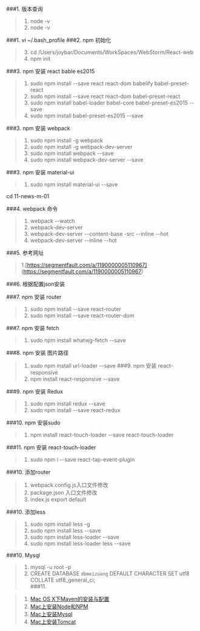 ###1.  版本查询
>1.  node -v
>2.  node -v


###1. vi ~/.bash_profile
###2.  npm 初始化
>3.  cd /Users/joybar/Documents/WorkSpaces/WebStorm/React-web
>4. npm init

###3.  npm 安装 react bable es2015
>1. sudo npm install --save react react-dom babelify babel-preset-react
>2. sudo  npm install --save react react-dom babel-preset-react
>3. sudo npm install babel-loader babel-core babel-preset-es2015 --save
>4.  sudo npm install  babel-preset-es2015 --save



###3.  npm 安装 webpack
>1.  sudo npm install -g webpack
>2.  sudo npm install -g webpack-dev-server
>3. sudo npm install webpack --save
>4. sudo npm install webpack-dev-server --save

###3.  npm 安装 material-ui
>1.  sudo npm install material-ui  --save

 cd 11-news-m-01

###4.  webpack 命令
>1. webpack --watch
>2. webpack-dev-server
>3. webpack-dev-server --content-base -src --inline --hot
>4. webpack-dev-server --inline --hot

###5. 参考网址
>1.[https://segmentfault.com/a/1190000005110967] (https://segmentfault.com/a/1190000005110967)


###6. 根据配置json安装
>


###7.  npm 安装 router
>1.  sudo npm install --save react-router
>2.  sudo npm install --save react-router-dom

###7.  npm 安装 fetch
>1. sudo npm install whatwg-fetch --save

###8.  npm 安装 图片路径
>1.  sudo npm install url-loader --save
###9.  npm 安装 react-responsive
>1.  npm install react-responsive --save

###9.  npm 安装 Redux
>1. sudo npm install redux --save
>1. sudo npm install --save react-redux

###10.  npm 安装sudo
>1. npm install react-touch-loader  --save react-touch-loader


###11.  npm 安装 react-touch-loader
>1. sudo npm i --save react-tap-event-plugin


###10.  添加router
>1. webpack.config.js入口文件修改
>2. package.json 入口文件修改
>3. index.js export  default

###10.  添加less
>1. sudo npm install less -g
>2. sudo npm install less --save
>3. sudo npm install less-loader --save
>3. sudo npm install  less-loader less --save



###10.  Mysql
>1. mysql -u root -p   
>1. CREATE DATABASE `dbmeizuang` DEFAULT CHARACTER SET utf8 COLLATE utf8_general_ci;  
###11.

>1. [Mac OS X下Maven的安装与配置](http://www.jianshu.com/p/191685a33786)
>1. [Mac上安装Node和NPM](http://www.jianshu.com/p/20ea93641bda)
>1. [Mac上安装Mysql](http://www.jianshu.com/p/fd3aae701db9)
>1. [Mac上安装Tomcat](http://blog.csdn.net/huyisu/article/details/38372663)



